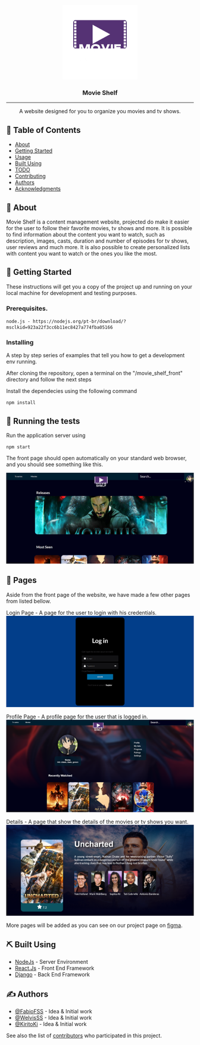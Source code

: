 <p align="center">
  <a href="" rel="noopener">
 <img width=200px height=200px src="https://github.com/FabioFSS/Movie-Shelf/blob/dev_Fabiano/readme_assets/logo.png?raw=true" alt="Project logo"></a>
</p>

<h3 align="center">Movie Shelf</h3>

---

<p align="center"> A website designed for you to organize you movies and tv shows.
    <br> 
</p>

## 📝 Table of Contents

- [About](#about)
- [Getting Started](#getting_started)
- [Usage](#usage)
- [Built Using](#built_using)
- [TODO](../TODO.md)
- [Contributing](../CONTRIBUTING.md)
- [Authors](#authors)
- [Acknowledgments](#acknowledgement)

## 🧐 About <a name = "about"></a>

Movie Shelf is a content management website, projected do make it easier for the user to follow their favorite movies, tv shows and more. It is possible to find information about the content you want to watch, such as description, images, casts, duration and number of episodes for tv shows, user reviews and much more. It is also possible to create personalized lists with content you want to watch or the ones you like the most.

## 🏁 Getting Started <a name = "getting_started"></a>

These instructions will get you a copy of the project up and running on your local machine for development and testing purposes.

### Prerequisites.


```
node.js - https://nodejs.org/pt-br/download/?msclkid=923a22f3cc6b11ec8427a774fba05166
```

### Installing

A step by step series of examples that tell you how to get a development env running.

After cloning the repository, open a terminal on the "/movie_shelf_front" directory and follow the next steps

Install the dependecies using the following command

```
npm install
```


## 🔧 Running the tests <a name = "tests"></a>

Run the application server using

```
npm start
```

The front page should open automatically on your standard web browser, and you should see something like this.

![front page](https://github.com/FabioFSS/Movie-Shelf/blob/dev_Fabiano/readme_assets/front_page.png?raw=true)


## 🎈 Pages <a name="Pages"></a>

Aside from the front page of the website, we have made a few other pages from listed bellow.

Login Page - A page for the user to login with his credentials.
![login page](https://github.com/FabioFSS/Movie-Shelf/blob/dev_Fabiano/readme_assets/login_page.png?raw=true)

Profile Page - A profile page for the user that is logged in.
![profile page](https://github.com/FabioFSS/Movie-Shelf/blob/dev_Fabiano/readme_assets/profile_page.png?raw=true)

Details - A page that show the details of the movies or tv shows you want.
![details page](https://github.com/FabioFSS/Movie-Shelf/blob/dev_Fabiano/readme_assets/details_page.png?raw=true)

More pages will be added as you can see on our project page on [figma](https://www.figma.com/file/XxM1qbxqN5B1RfbDEyTjPO/Movie-Shelf?node-id=0%3A1).

## ⛏️ Built Using <a name = "built_using"></a>

- [NodeJs](https://nodejs.org/en/) - Server Environment
- [React.Js](https://reactjs.org/) - Front End Framework
- [Django](https://www.djangoproject.com/) - Back End Framework

## ✍️ Authors <a name = "authors"></a>

- [@FabioFSS](https://github.com/FabioFSS) - Idea & Initial work
- [@WelvisSS](https://github.com/WelvisSS) - Idea & Initial work
- [@KiritoKi](https://github.com/KiritoKi) - Idea & Initial work

See also the list of [contributors](https://github.com/FabioFSS/Movie-Shelf/contributors) who participated in this project.

